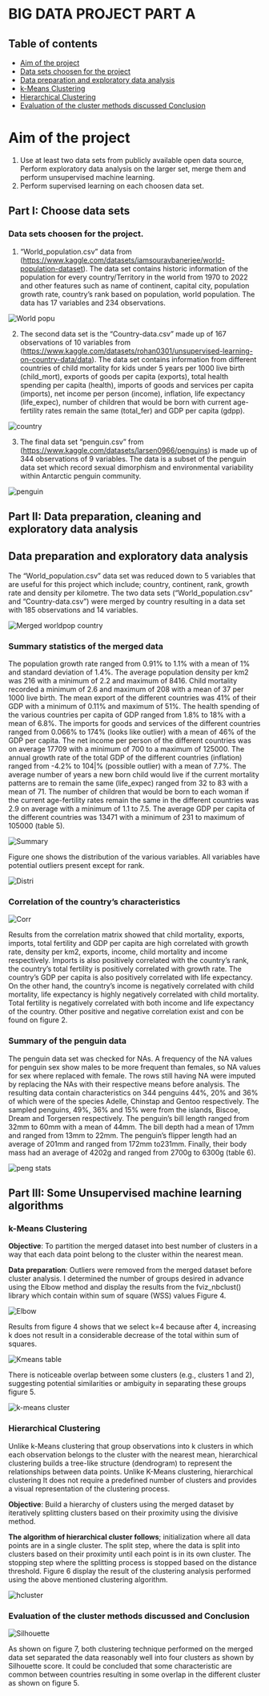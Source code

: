 # BIG DATA PROJECT PART A

## Table of contents 
- [Aim of the project](#aim-of-the-project)
- [Data sets choosen for the project](#data-sets-choosen-for-the-project)
- [Data preparation and exploratory data analysis](#data-preparation-and-exploratory-data-analysis)
- [k-Means Clustering ](#k-means-clustering )
- [Hierarchical Clustering](#hierarchical-clustering)
- [Evaluation of the cluster methods discussed Conclusion](#evaluation-of-the-cluster-methods-discussed-and-conclusion)

# Aim of the project 

1. Use at least two data sets from publicly available open data source, Perform exploratory data analysis on the larger set, merge them and perform unsupervised machine learning. 
2. Perform supervised learning on each choosen data set.

## Part I: Choose data sets 

### Data sets choosen for the project.

1. “World_population.csv” data from (https://www.kaggle.com/datasets/iamsouravbanerjee/world-population-dataset). The data set contains historic information of the population for every country/Territory in the world from 1970 to 2022 and other features such as name of continent, capital city, population growth rate, country’s rank based on population, world population. The data has 17 variables and 234 observations. 

![World popu](https://github.com/user-attachments/assets/6f2d4934-7dcc-47fc-b22d-d5f4d5f87b5b)

2. The second data set is the “Country-data.csv” made up of 167 observations of 10 variables from (https://www.kaggle.com/datasets/rohan0301/unsupervised-learning-on-country-data/data). The data set contains information from different countries of child mortality for kids under 5 years per 1000 live birth (child_mort), exports of goods per capita (exports), total health spending per capita (health), imports of goods and services per capita (imports), net income per person (income), inflation, life expectancy (life_expec), number of children that would be born with current age-fertility rates remain the same (total_fer) and GDP per capita (gdpp).

![country](https://github.com/user-attachments/assets/fc1b6ab5-be91-48a2-93b1-3c26fa091b35)

3. The final data set “penguin.csv” from (https://www.kaggle.com/datasets/larsen0966/penguins) is made up of 344 observations of 9 variables. The data is a subset of the penguin data set which record sexual dimorphism and environmental variability within Antarctic penguin community.

![penguin](https://github.com/user-attachments/assets/701a5080-d5f1-4f1d-bc90-78095346288b)

## Part II: Data preparation, cleaning and exploratory data analysis

## Data preparation and exploratory data analysis

The “World_population.csv” data set was reduced down to 5 variables that are useful for this project which include; country, continent, rank, growth rate and density per kilometre. The two data sets (“World_population.csv” and “Country-data.csv”) were merged by country resulting in a data set with 185 observations and 14 variables.

![Merged worldpop country](https://github.com/user-attachments/assets/4a84dd30-f402-42b7-8b3e-bdcee365f8ee)

### Summary statistics of the merged data

The population growth rate ranged from 0.91% to 1.1% with a mean of 1% and standard deviation of 1.4%. The average population density per km2 was 216 with a minimum of 2.2 and maximum of 8416. Child mortality recorded a minimum of 2.6 and maximum of 208 with a mean of 37 per 1000 live birth. The mean export of the different countries was 41% of their GDP with a minimum of 0.11% and maximum of 51%. The health spending of the various countries per capita of GDP ranged from 1.8% to 18% with a mean of 6.8%. The imports for goods and services of the different countries ranged from 0.066% to 174% (looks like outlier) with a mean of 46% of the GDP per capita. The net income per person of the different countries was on average 17709 with a minimum of 700 to a maximum of 125000. The annual growth rate of the total GDP of the different countries (inflation) ranged from -4.2% to 104|% (possible outlier) with a mean of 7.7%. The average number of years a new born child would live if the current mortality patterns are to remain the same (life_expec) ranged from 32 to 83 with a mean of 71. The number of children that would be born to each woman if the current age-fertility rates remain the same in the different countries was 2.9 on average with a minimum of 1.1 to 7.5. The average GDP per capita of the different countries was 13471 with a minimum of 231 to maximum of 105000 (table 5).

![Summary](https://github.com/user-attachments/assets/50ffeafe-9e43-4567-af34-362c61ea5844)

Figure one shows the distribution of the various variables. All variables have potential outliers present except for rank.

![Distri](https://github.com/user-attachments/assets/9edc5433-2678-42b5-af31-94ecc0d542d6)

### Correlation of the country’s characteristics

![Corr](https://github.com/user-attachments/assets/25982408-d723-451a-b374-8ea525f26bbf)

Results from the correlation matrix showed that child mortality, exports, imports, total fertility and GDP per capita are high correlated with growth rate, density per km2, exports, income, child mortality and income respectively. Imports is also positively correlated with the country’s rank, the country’s total fertility is positively correlated with growth rate. The country’s GDP per capita is also positively correlated with life expectancy. On the other hand, the country’s income is negatively correlated with child mortality, life expectancy is highly negatively correlated with child mortality. Total fertility is negatively correlated with both income and life expectancy of the country. Other positive and negative correlation exist and con be found on figure 2.

### Summary of the penguin data
The penguin data set was checked for NAs. A frequency of the NA values for penguin sex show males to be more frequent than females, so NA values for sex where replaced with female. The rows still having NA were imputed by replacing the NAs with their respective means before analysis. The resulting data contain characteristics on 344 penguins 44%, 20% and 36% of which were of the species Adelle, Chinstap and Gentoo respectively. The sampled penguins, 49%, 36% and 15% were from the islands, Biscoe, Dream and Torgersen respectively. The penguin’s bill length ranged from 32mm to 60mm with a mean of 44mm. The bill depth had a mean of 17mm and ranged from 13mm to 22mm. The penguin’s flipper length had an average of 201mm and ranged from 172mm to231mm. Finally, their body mass had an average of 4202g and ranged from 2700g to 6300g (table 6).

![peng stats](https://github.com/user-attachments/assets/97bd48ae-fbd8-4e94-8ecc-49d306fccf07)

## Part III: Some Unsupervised machine learning algorithms 

### k-Means Clustering 
 
**Objective**: To partition the merged dataset into best number of clusters in a way that each data point belong to the cluster within the nearest mean.

**Data preparation**: Outliers were removed from the merged dataset before cluster analysis.
I determined the number of groups desired in advance using the Elbow method and display the results from the fviz_nbclust() library which contain within sum of square (WSS) values Figure 4.

![Elbow](https://github.com/user-attachments/assets/56bdce11-705d-4a7f-b209-dd87fb52167d)

Results from figure 4 shows that we select k=4 because after 4, increasing k does not result in a considerable decrease of the total within sum of squares.

![Kmeans table](https://github.com/user-attachments/assets/79f27e36-969c-4898-aef9-5194c016f555)

There is noticeable overlap between some clusters (e.g., clusters 1 and 2), suggesting potential similarities or ambiguity in separating these groups figure 5.

![k-means cluster](https://github.com/user-attachments/assets/aa9f4075-58be-4503-ac7c-573d3faf3ce8)

### Hierarchical Clustering

Unlike k-Means clustering that group observations into k clusters in which each observation belongs to the cluster with the nearest mean, hierarchical clustering builds a tree-like structure (dendrogram) to represent the relationships between data points. Unlike K-Means clustering, hierarchical clustering It does not require a predefined number of clusters and provides a visual representation of the clustering process.

**Objective**: Build a hierarchy of clusters using the merged dataset by iteratively splitting clusters based on their proximity using the divisive method.

**The algorithm of hierarchical cluster follows**; initialization where all data points are in a single cluster. The split step, where the data is split into clusters based on their proximity until each point is in its own cluster. The stopping step where the splitting process is stopped based on the distance threshold. Figure 6 display the result of the clustering analysis performed using the above mentioned clustering
algorithm.

![hcluster](https://github.com/user-attachments/assets/9c732814-c1e1-4eac-925c-fd649d5b1cc8)

### Evaluation of the cluster methods discussed and Conclusion

![Silhouette](https://github.com/user-attachments/assets/2c712b86-d9d8-4a25-95fa-1d91b8e5fa47)  

As shown on figure 7, both clustering technique performed on the merged data set separated the data reasonably well into four clusters as shown by Silhouette score. 
It could be concluded that some characteristic are common between countries resulting in some overlap in the different cluster as shown on figure 5.














